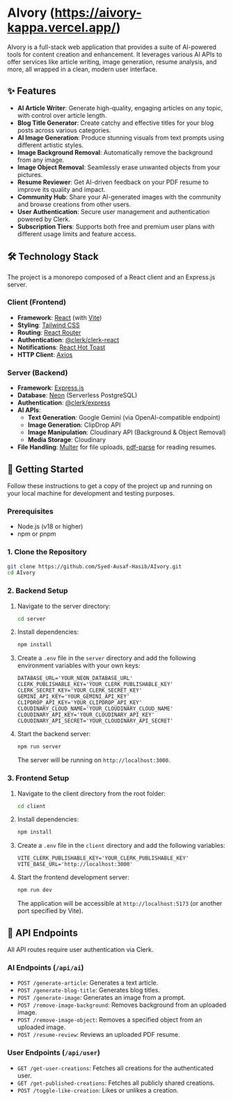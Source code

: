 # AIvory (https://aivory-kappa.vercel.app/)

AIvory is a full-stack web application that provides a suite of AI-powered tools for content creation and enhancement. It leverages various AI APIs to offer services like article writing, image generation, resume analysis, and more, all wrapped in a clean, modern user interface.

## ✨ Features

- **AI Article Writer**: Generate high-quality, engaging articles on any topic, with control over article length.
- **Blog Title Generator**: Create catchy and effective titles for your blog posts across various categories.
- **AI Image Generation**: Produce stunning visuals from text prompts using different artistic styles.
- **Image Background Removal**: Automatically remove the background from any image.
- **Image Object Removal**: Seamlessly erase unwanted objects from your pictures.
- **Resume Reviewer**: Get AI-driven feedback on your PDF resume to improve its quality and impact.
- **Community Hub**: Share your AI-generated images with the community and browse creations from other users.
- **User Authentication**: Secure user management and authentication powered by Clerk.
- **Subscription Tiers**: Supports both free and premium user plans with different usage limits and feature access.

## 🛠️ Technology Stack

The project is a monorepo composed of a React client and an Express.js server.

### Client (Frontend)
- **Framework**: [React](https://reactjs.org/) (with [Vite](https://vitejs.dev/))
- **Styling**: [Tailwind CSS](https://tailwindcss.com/)
- **Routing**: [React Router](https://reactrouter.com/)
- **Authentication**: [@clerk/clerk-react](https://clerk.com/docs/references/react/overview)
- **Notifications**: [React Hot Toast](https://react-hot-toast.com/)
- **HTTP Client**: [Axios](https://axios-http.com/)

### Server (Backend)
- **Framework**: [Express.js](https://expressjs.com/)
- **Database**: [Neon](https://neon.tech/) (Serverless PostgreSQL)
- **Authentication**: [@clerk/express](https://clerk.com/docs/references/express/overview)
- **AI APIs**:
    - **Text Generation**: Google Gemini (via OpenAI-compatible endpoint)
    - **Image Generation**: ClipDrop API
    - **Image Manipulation**: Cloudinary API (Background & Object Removal)
    - **Media Storage**: Cloudinary
- **File Handling**: [Multer](https://github.com/expressjs/multer) for file uploads, [pdf-parse](https://www.npmjs.com/package/pdf-parse) for reading resumes.

## 🚀 Getting Started

Follow these instructions to get a copy of the project up and running on your local machine for development and testing purposes.

### Prerequisites

- Node.js (v18 or higher)
- npm or pnpm

### 1. Clone the Repository

```bash
git clone https://github.com/Syed-Ausaf-Hasib/AIvory.git
cd AIvory
```

### 2. Backend Setup

1.  Navigate to the server directory:
    ```bash
    cd server
    ```
2.  Install dependencies:
    ```bash
    npm install
    ```
3.  Create a `.env` file in the `server` directory and add the following environment variables with your own keys:
    ```env
    DATABASE_URL='YOUR_NEON_DATABASE_URL'
    CLERK_PUBLISHABLE_KEY='YOUR_CLERK_PUBLISHABLE_KEY'
    CLERK_SECRET_KEY='YOUR_CLERK_SECRET_KEY'
    GEMINI_API_KEY='YOUR_GEMINI_API_KEY'
    CLIPDROP_API_KEY='YOUR_CLIPDROP_API_KEY'
    CLOUDINARY_CLOUD_NAME='YOUR_CLOUDINARY_CLOUD_NAME'
    CLOUDINARY_API_KEY='YOUR_CLOUDINARY_API_KEY'
    CLOUDINARY_API_SECRET='YOUR_CLOUDINARY_API_SECRET'
    ```
4.  Start the backend server:
    ```bash
    npm run server
    ```
    The server will be running on `http://localhost:3000`.

### 3. Frontend Setup

1.  Navigate to the client directory from the root folder:
    ```bash
    cd client
    ```
2.  Install dependencies:
    ```bash
    npm install
    ```
3.  Create a `.env` file in the `client` directory and add the following variables:
    ```env
    VITE_CLERK_PUBLISHABLE_KEY='YOUR_CLERK_PUBLISHABLE_KEY'
    VITE_BASE_URL='http://localhost:3000'
    ```
4.  Start the frontend development server:
    ```bash
    npm run dev
    ```
    The application will be accessible at `http://localhost:5173` (or another port specified by Vite).

## 📄 API Endpoints

All API routes require user authentication via Clerk.

### AI Endpoints (`/api/ai`)
- `POST /generate-article`: Generates a text article.
- `POST /generate-blog-title`: Generates blog titles.
- `POST /generate-image`: Generates an image from a prompt.
- `POST /remove-image-background`: Removes background from an uploaded image.
- `POST /remove-image-object`: Removes a specified object from an uploaded image.
- `POST /resume-review`: Reviews an uploaded PDF resume.

### User Endpoints (`/api/user`)
- `GET /get-user-creations`: Fetches all creations for the authenticated user.
- `GET /get-published-creations`: Fetches all publicly shared creations.
- `POST /toggle-like-creation`: Likes or unlikes a creation.

